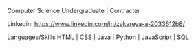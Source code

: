 Computer Science Undergraduate | Contracter

Linkedin: https://www.linkedin.com/in/zakareya-a-2033612b8/

Languages/Skills
HTML | CSS | Java | Python | JavaScript | SQL  
